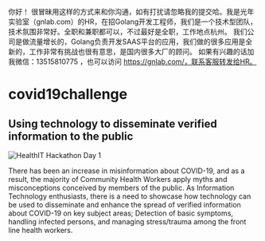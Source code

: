 你好！
很冒昧用这样的方式来和你沟通，如有打扰请忽略我的提交哈。我是光年实验室（gnlab.com）的HR，在招Golang开发工程师，我们是一个技术型团队，技术氛围非常好。全职和兼职都可以，不过最好是全职，工作地点杭州。
我们公司是做流量增长的，Golang负责开发SAAS平台的应用，我们做的很多应用是全新的，工作非常有挑战也很有意思，是国内很多大厂的顾问。
如果有兴趣的话加我微信：13515810775  ，也可以访问 https://gnlab.com/，联系客服转发给HR。
# covid19challenge
## Using technology to disseminate verified information to the public
![HealthIT Hackathon Day 1](https://user-images.githubusercontent.com/67046382/86454753-650e5100-bd28-11ea-8855-5a0dffb62b0a.png)

There has been an increase in misinformation about COVID-19, 
and as a result, the majority of Community Health Workers 
apply myths and misconceptions conceived by members of the
public. As Information Technology enthusiasts, there is a 
need to showcase how technology can be used to disseminate
and enhance the spread of verified information about COVID-19
on key subject areas; Detection of basic symptoms, handling 
infected persons, and managing stress/trauma among the 
front line health workers.
